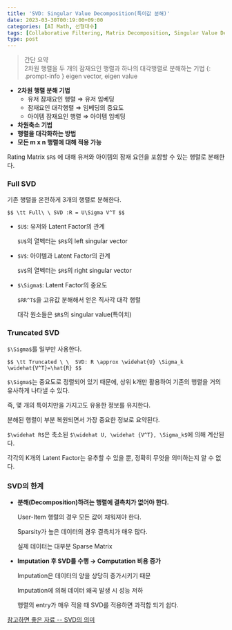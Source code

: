```yaml
---
title: 'SVD: Singular Value Decomposition(특이값 분해)'
date: 2023-03-30T00:19:00+09:00
categories: [AI Math, 선형대수]
tags: [Collaborative Filtering, Matrix Decomposition, Singular Value Decomposition]
type: post
---
```

> 간단 요약  
> 2차원 행렬을 두 개의 잠재요인 행렬과 하나의 대각행렬로 분해하는 기법
{: .prompt-info }
> eigen vector, eigen value
- **2차원 행렬 분해 기법**
    - 유저 잠재요인 행렬 ⇒ 유저 임베딩
    - 잠재요인 대각행렬  ⇒ 임베딩의 중요도
    - 아이템 잠재요인 행렬 ⇒ 아이템 임베딩
- **차원축소 기법**
- **행렬을 대각화하는 방법**
- **모든 m x n 행렬에 대해 적용 가능**

Rating Matrix `$R$` 에 대해 유저와 아이템의 잠재 요인을 포함할 수 있는 행렬로 분해한다.

### **Full SVD**

기존 행렬을 온전하게 3개의 행렬로 분해한다.

`$$
\tt Full\ \ SVD :R = U\Sigma V^T
$$`

- `$U$`: 유저와 Latent Factor의 관계
    
    `$U$`의 열벡터는 `$R$`의 left singular vector
    
- `$V$`: 아이템과 Latent Factor의 관계
    
    `$V$`의 열벡터는 `$R$`의 right singular vector
    
- `$\Sigma$`: Latent Factor의 중요도
    
    `$RR^T$`을 고유값 분해해서 얻은 직사각 대각 행렬
    
    대각 원소들은 `$R$`의 singular value(특이치)
    

### **Truncated SVD**

`$\Sigma$`를 일부만 사용한다.

`$$
\tt Truncated \ \  SVD: R \approx \widehat{U} \Sigma_k \widehat{V^T}=\hat{R}
$$`

`$\Sigma$`는 중요도로 정렬되어 있기 때문에, 상위 k개만 활용하여 기존의 행렬을 거의 유사하게 나타낼 수 있다.

즉, 몇 개의 특이치만을 가지고도 유용한 정보를 유지한다.

분해된 행렬이 부분 복원되면서 가장 중요한 정보로 요약된다.

`$\widehat R$`은 축소된 `$\widehat U, \widehat {V^T}, \Sigma_k$`에 의해 계산된다.

각각의 K개의 Latent Factor는 유추할 수 있을 뿐, 정확히 무엇을 의미하는지 알 수 없다.

### **SVD의 한계**

- **분해(Decomposition)하려는 행렬에 결측치가 없어야 한다.**
    
    User-Item 행렬의 경우 모든 값이 채워져야 한다.
    
    Sparsity가 높은 데이터의 경우 결측치가 매우 많다.
    
    실제 데이터는 대부분 Sparse Matrix
    
- **Imputation 후 SVD를 수행 → Computation 비용 증가**
    
    Imputation은 데이터의 양을 상당히 증가시키기 때문
    
    Imputation에 의해 데이터 왜곡 발생 시 성능 저하
    
    행렬의 entry가 매우 적을 때 SVD를 적용하면 과적합 되기 쉽다.


[참고하면 좋은 자료 -- SVD의 의미](https://angeloyeo.github.io/2019/08/01/SVD.html)